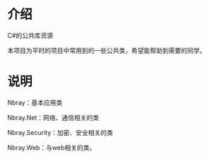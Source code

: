 # 介绍

C#的公共库资源

本项目为平时的项目中常用到的一些公共类，希望能帮助到需要的同学。

# 说明

Nbray：基本应用类

Nbray.Net：网络、通信相关的类

Nbray.Security：加密、安全相关的类

Nbray.Web：与web相关的类。
